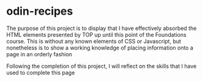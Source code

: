 # odin-recipes

The purpose of this project is to display that I have effectively absorbed the HTML elements presented by TOP up until this point of the Foundations course.  This is without any known elements of CSS or Javascript, but nonetheless is to show a working knowledge of placing information onto a page in an orderly fashion



Following the completion of this project, I will reflect on the skills that I have used to complete this page